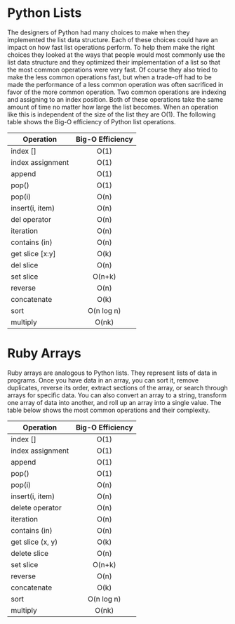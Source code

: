 # Python Lists
The designers of Python had many choices to make when they implemented the list data structure.
Each of these choices could have an impact on how fast list operations perform. To help them
make the right choices they looked at the ways that people would most commonly use the list data
structure and they optimized their implementation of a list so that the most common operations
were very fast. Of course they also tried to make the less common operations fast, but when a
trade-off had to be made the performance of a less common operation was often sacrificed in
favor of the more common operation. Two common operations are indexing and assigning to an
index position. Both of these operations take the same amount of time no matter how large the
list becomes. When an operation like this is independent of the size of the list they are O(1).
The following table shows the Big-O efficiency of Python list operations.

| Operation        | Big-O Efficiency |
| ---------------- |:----------------:|
| index []         | O(1)             |
| index assignment | O(1)             |
| append           | O(1)             |
| pop()            | O(1)             |
| pop(i)           | O(n)             |
| insert(i, item)  | O(n)             |
| del operator     | O(n)             |
| iteration        | O(n)             |
| contains (in)    | O(n)             |
| get slice [x:y]  | O(k)             |
| del slice        | O(n)             |
| set slice        | O(n+k)           |
| reverse          | O(n)             |
| concatenate      | O(k)             |
| sort             | O(n log n)       |
| multiply         | O(nk)            |

# Ruby Arrays
Ruby arrays are analogous to Python lists. They represent lists of data in programs. Once you
have data in an array, you can sort it, remove duplicates, reverse its order, extract sections
of the array, or search through arrays for specific data. You can also convert an array to a
string, transform one array of data into another, and roll up an array into a single value. The
table below shows the most common operations and their complexity.

| Operation        | Big-O Efficiency |
| ---------------- |:----------------:|
| index []         | O(1)             |
| index assignment | O(1)             |
| append           | O(1)             |
| pop()            | O(1)             |
| pop(i)           | O(n)             |
| insert(i, item)  | O(n)             |
| delete operator  | O(n)             |
| iteration        | O(n)             |
| contains (in)    | O(n)             |
| get slice (x, y) | O(k)             |
| delete slice     | O(n)             |
| set slice        | O(n+k)           |
| reverse          | O(n)             |
| concatenate      | O(k)             |
| sort             | O(n log n)       |
| multiply         | O(nk)            |
